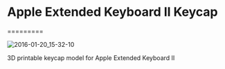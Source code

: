 # Apple Extended Keyboard II Keycap
=========

![2016-01-20_15-32-10](https://cloud.githubusercontent.com/assets/8536299/12451802/912d79f4-bf8b-11e5-90b4-a79599398d9f.jpg)

3D printable keycap model for Apple Extended Keyboard II

